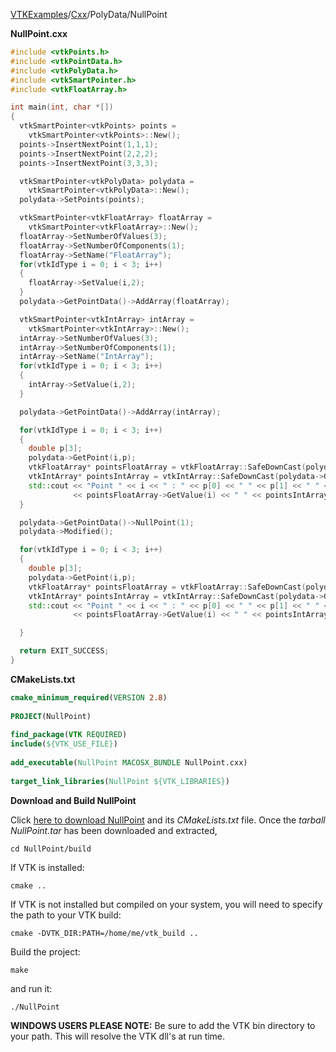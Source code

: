 [VTKExamples](Home)/[Cxx](Cxx)/PolyData/NullPoint

**NullPoint.cxx**
```c++
#include <vtkPoints.h>
#include <vtkPointData.h>
#include <vtkPolyData.h>
#include <vtkSmartPointer.h>
#include <vtkFloatArray.h>

int main(int, char *[])
{
  vtkSmartPointer<vtkPoints> points =
    vtkSmartPointer<vtkPoints>::New();
  points->InsertNextPoint(1,1,1);
  points->InsertNextPoint(2,2,2);
  points->InsertNextPoint(3,3,3);

  vtkSmartPointer<vtkPolyData> polydata =
    vtkSmartPointer<vtkPolyData>::New();
  polydata->SetPoints(points);

  vtkSmartPointer<vtkFloatArray> floatArray =
    vtkSmartPointer<vtkFloatArray>::New();
  floatArray->SetNumberOfValues(3);
  floatArray->SetNumberOfComponents(1);
  floatArray->SetName("FloatArray");
  for(vtkIdType i = 0; i < 3; i++)
  {
    floatArray->SetValue(i,2);
  }
  polydata->GetPointData()->AddArray(floatArray);

  vtkSmartPointer<vtkIntArray> intArray =
    vtkSmartPointer<vtkIntArray>::New();
  intArray->SetNumberOfValues(3);
  intArray->SetNumberOfComponents(1);
  intArray->SetName("IntArray");
  for(vtkIdType i = 0; i < 3; i++)
  {
    intArray->SetValue(i,2);
  }

  polydata->GetPointData()->AddArray(intArray);

  for(vtkIdType i = 0; i < 3; i++)
  {
    double p[3];
    polydata->GetPoint(i,p);
    vtkFloatArray* pointsFloatArray = vtkFloatArray::SafeDownCast(polydata->GetPointData()->GetArray("FloatArray"));
    vtkIntArray* pointsIntArray = vtkIntArray::SafeDownCast(polydata->GetPointData()->GetArray("IntArray"));
    std::cout << "Point " << i << " : " << p[0] << " " << p[1] << " " << p[2] << " "
              << pointsFloatArray->GetValue(i) << " " << pointsIntArray->GetValue(i) << std::endl;
  }

  polydata->GetPointData()->NullPoint(1);
  polydata->Modified();

  for(vtkIdType i = 0; i < 3; i++)
  {
    double p[3];
    polydata->GetPoint(i,p);
    vtkFloatArray* pointsFloatArray = vtkFloatArray::SafeDownCast(polydata->GetPointData()->GetArray("FloatArray"));
    vtkIntArray* pointsIntArray = vtkIntArray::SafeDownCast(polydata->GetPointData()->GetArray("IntArray"));
    std::cout << "Point " << i << " : " << p[0] << " " << p[1] << " " << p[2] << " "
              << pointsFloatArray->GetValue(i) << " " << pointsIntArray->GetValue(i) << std::endl;

  }

  return EXIT_SUCCESS;
}
```
**CMakeLists.txt**
```cmake
cmake_minimum_required(VERSION 2.8)
 
PROJECT(NullPoint)
 
find_package(VTK REQUIRED)
include(${VTK_USE_FILE})
 
add_executable(NullPoint MACOSX_BUNDLE NullPoint.cxx)
 
target_link_libraries(NullPoint ${VTK_LIBRARIES})
```

**Download and Build NullPoint**

Click [here to download NullPoint](https://github.com/lorensen/VTKWikiExamplesTarballs/raw/master/NullPoint.tar) and its *CMakeLists.txt* file.
Once the *tarball NullPoint.tar* has been downloaded and extracted,
```
cd NullPoint/build 
```
If VTK is installed:
```
cmake ..
```
If VTK is not installed but compiled on your system, you will need to specify the path to your VTK build:
```
cmake -DVTK_DIR:PATH=/home/me/vtk_build ..
```
Build the project:
```
make
```
and run it:
```
./NullPoint
```
**WINDOWS USERS PLEASE NOTE:** Be sure to add the VTK bin directory to your path. This will resolve the VTK dll's at run time.

